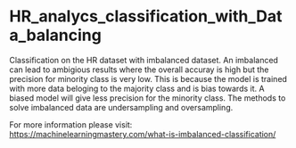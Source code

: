 # HR_analycs_classification_with_Data_balancing

Classification on the HR dataset with imbalanced dataset. An imbalanced can lead to ambigious results where the overall accuray is high but the precision for minority class is very low. This is because the model is trained with more data beloging to the majority class and is bias towards it. A biased model will give less precision for the minority class.
The methods to solve imbalanced data are undersampling and oversampling.

For more information please visit: https://machinelearningmastery.com/what-is-imbalanced-classification/

